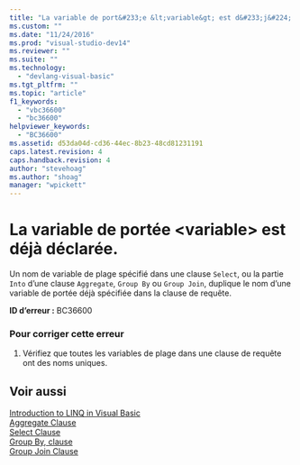```yaml
---
title: "La variable de port&#233;e &lt;variable&gt; est d&#233;j&#224; d&#233;clar&#233;e. | Microsoft Docs"
ms.custom: ""
ms.date: "11/24/2016"
ms.prod: "visual-studio-dev14"
ms.reviewer: ""
ms.suite: ""
ms.technology: 
  - "devlang-visual-basic"
ms.tgt_pltfrm: ""
ms.topic: "article"
f1_keywords: 
  - "vbc36600"
  - "bc36600"
helpviewer_keywords: 
  - "BC36600"
ms.assetid: d53da04d-cd36-44ec-8b23-48cd81231191
caps.latest.revision: 4
caps.handback.revision: 4
author: "stevehoag"
ms.author: "shoag"
manager: "wpickett"
---
```

# La variable de port&#233;e &lt;variable&gt; est d&#233;j&#224; d&#233;clar&#233;e.
Un nom de variable de plage spécifié dans une clause `Select`, ou la partie `Into` d’une clause `Aggregate`, `Group By` ou `Group Join`, duplique le nom d’une variable de portée déjà spécifiée dans la clause de requête.  
  
 **ID d’erreur :** BC36600  
  
### Pour corriger cette erreur  
  
1.  Vérifiez que toutes les variables de plage dans une clause de requête ont des noms uniques.  
  
## Voir aussi  
 [Introduction to LINQ in Visual Basic](/dotnet/visual-basic/programming-guide/language-features/linq/introduction-to-linq)   
 [Aggregate Clause](/dotnet/visual-basic/language-reference/queries/aggregate-clause)   
 [Select Clause](/dotnet/visual-basic/language-reference/queries/select-clause)   
 [Group By, clause](/dotnet/visual-basic/language-reference/queries/group-by-clause)   
 [Group Join Clause](/dotnet/visual-basic/language-reference/queries/group-join-clause)